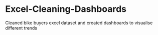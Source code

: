# Excel-Cleaning-Dashboards
Cleaned bike buyers excel dataset and created dashboards to visualise different trends
